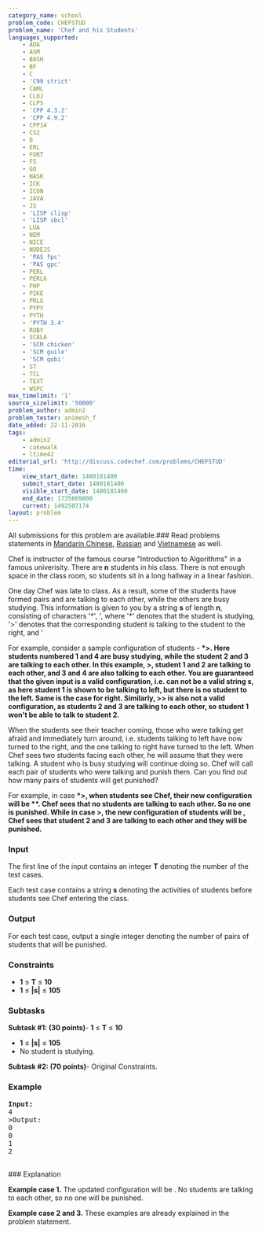 ```yaml
---
category_name: school
problem_code: CHEFSTUD
problem_name: 'Chef and his Students'
languages_supported:
    - ADA
    - ASM
    - BASH
    - BF
    - C
    - 'C99 strict'
    - CAML
    - CLOJ
    - CLPS
    - 'CPP 4.3.2'
    - 'CPP 4.9.2'
    - CPP14
    - CS2
    - D
    - ERL
    - FORT
    - FS
    - GO
    - HASK
    - ICK
    - ICON
    - JAVA
    - JS
    - 'LISP clisp'
    - 'LISP sbcl'
    - LUA
    - NEM
    - NICE
    - NODEJS
    - 'PAS fpc'
    - 'PAS gpc'
    - PERL
    - PERL6
    - PHP
    - PIKE
    - PRLG
    - PYPY
    - PYTH
    - 'PYTH 3.4'
    - RUBY
    - SCALA
    - 'SCM chicken'
    - 'SCM guile'
    - 'SCM qobi'
    - ST
    - TCL
    - TEXT
    - WSPC
max_timelimit: '1'
source_sizelimit: '50000'
problem_author: admin2
problem_tester: animesh_f
date_added: 22-11-2016
tags:
    - admin2
    - cakewalk
    - ltime42
editorial_url: 'http://discuss.codechef.com/problems/CHEFSTUD'
time:
    view_start_date: 1480181400
    submit_start_date: 1480181400
    visible_start_date: 1480181400
    end_date: 1735669800
    current: 1492507174
layout: problem
---
```

All submissions for this problem are available.###  Read problems statements in [Mandarin Chinese](http://www.codechef.com/download/translated/LTIME42/mandarin/CHEFSTUD.pdf), [Russian](http://www.codechef.com/download/translated/LTIME42/russian/CHEFSTUD.pdf) and [Vietnamese](http://www.codechef.com/download/translated/LTIME42/vietnamese/CHEFSTUD.pdf) as well.

Chef is instructor of the famous course "Introduction to Algorithms" in a famous univerisity. There are **n** students in his class. There is not enough space in the class room, so students sit in a long hallway in a linear fashion.

One day Chef was late to class. As a result, some of the students have formed pairs and are talking to each other, while the others are busy studying. This information is given to you by a string **s** of length **n**, consisting of characters '\*', ', where '\*' denotes that the student is studying, '>' denotes that the corresponding student is talking to the student to the right, and '

For example, consider a sample configuration of students - **\*>. Here students numbered 1 and 4 are busy studying, while the student 2 and 3 are talking to each other. In this example, **>, student 1 and 2 are talking to each other, and 3 and 4 are also talking to each other. You are guaranteed that the given input is a valid configuration, i.e.  can not be a valid string **s**, as here student 1 is shown to be talking to left, but there is no student to the left. Same is the case for right. Similarly, **>> is also not a valid configuration, as students 2 and 3 are talking to each other, so student 1 won't be able to talk to student 2.******

When the students see their teacher coming, those who were talking get afraid and immediately turn around, i.e. students talking to left have now turned to the right, and the one talking to right have turned to the left. When Chef sees two students facing each other, he will assume that they were talking. A student who is busy studying will continue doing so. Chef will call each pair of students who were talking and punish them. Can you find out how many pairs of students will get punished?

For example, in case **\*>, when students see Chef, their new configuration will be **\*\***. Chef sees that no students are talking to each other. So no one is punished. While in case **>, the new configuration of students will be , Chef sees that student 2 and 3 are talking to each other and they will be punished.****

### Input

The first line of the input contains an integer **T** denoting the number of the test cases.

Each test case contains a string **s** denoting the activities of students before students see Chef entering the class.

### Output

For each test case, output a single integer denoting the number of pairs of students that will be punished.

### Constraints

- **1** ≤ **T** ≤ **10**
- **1** ≤ **|s|** ≤ **105**

### Subtasks

**Subtask #1: (30 points)**- **1** ≤ **T** ≤ **10**
- **1** ≤ **|s|** ≤ **105**
- No student is studying.

 
**Subtask #2: (70 points)**- Original Constraints.

### Example

<pre><b>Input:</b>
4
>Output:
0
0
1
2

</pre>### Explanation
**Example case 1.** The updated configuration will be . No students are talking to each other, so no one will be punished.

**Example case 2 and 3.** These examples are already explained in the problem statement.
